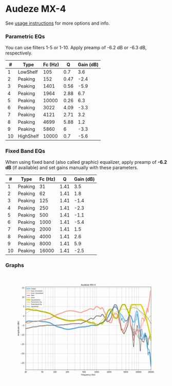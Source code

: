 # Audeze MX-4
See [usage instructions](https://github.com/jaakkopasanen/AutoEq#usage) for more options and info.

### Parametric EQs
You can use filters 1-5 or 1-10. Apply preamp of -6.2 dB or -6.3 dB, respectively.

|   # | Type      |   Fc (Hz) |    Q |   Gain (dB) |
|-----|-----------|-----------|------|-------------|
|   1 | LowShelf  |       105 | 0.7  |         3.6 |
|   2 | Peaking   |       152 | 0.47 |        -2.4 |
|   3 | Peaking   |      1401 | 0.56 |        -5.9 |
|   4 | Peaking   |      1964 | 2.88 |         6.7 |
|   5 | Peaking   |     10000 | 0.26 |         6.3 |
|   6 | Peaking   |      3022 | 4.09 |        -3.3 |
|   7 | Peaking   |      4121 | 2.71 |         3.2 |
|   8 | Peaking   |      4699 | 5.88 |         1.2 |
|   9 | Peaking   |      5860 | 6    |        -3.3 |
|  10 | HighShelf |     10000 | 0.7  |        -5.6 |

### Fixed Band EQs
When using fixed band (also called graphic) equalizer, apply preamp of **-6.2 dB** (if available) and set gains manually with these parameters.

|   # | Type    |   Fc (Hz) |    Q |   Gain (dB) |
|-----|---------|-----------|------|-------------|
|   1 | Peaking |        31 | 1.41 |         3.5 |
|   2 | Peaking |        62 | 1.41 |         1.8 |
|   3 | Peaking |       125 | 1.41 |        -1.4 |
|   4 | Peaking |       250 | 1.41 |        -2.3 |
|   5 | Peaking |       500 | 1.41 |        -1.1 |
|   6 | Peaking |      1000 | 1.41 |        -5.4 |
|   7 | Peaking |      2000 | 1.41 |         1.5 |
|   8 | Peaking |      4000 | 1.41 |         2.6 |
|   9 | Peaking |      8000 | 1.41 |         5.9 |
|  10 | Peaking |     16000 | 1.41 |        -2.5 |

### Graphs
![](./Audeze%20MX-4.png)

